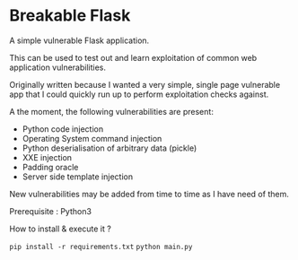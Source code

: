 # Breakable Flask


A simple vulnerable Flask application.

This can be used to test out and learn exploitation of common web application vulnerabilities. 

Originally written because I wanted a very simple, single page vulnerable app that I could quickly run up to perform exploitation checks against. 

A the moment, the following vulnerabilities are present:
* Python code injection
* Operating System command injection
* Python deserialisation of arbitrary data (pickle)
* XXE injection
* Padding oracle
* Server side template injection


New vulnerabilities may be added from time to time as I have need of them.

Prerequisite : 
Python3

How to install & execute it ?  

`pip install -r requirements.txt`
`python main.py`




